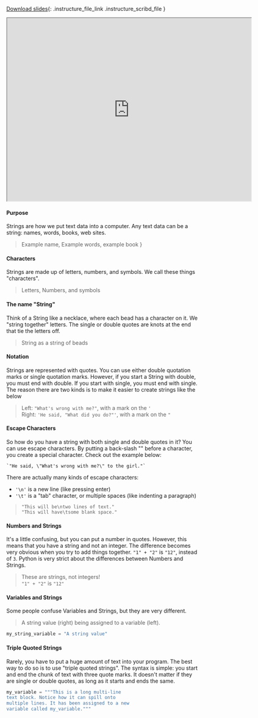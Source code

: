 
[Download slides](https://udel.instructure.com/files/74849233/download){: .instructure_file_link .instructure_scribd_file }


<iframe style="width: 640px; height: 480px;" width="300" height="150" allowfullscreen="allowfullscreen" webkitallowfullscreen="webkitallowfullscreen" mozallowfullscreen="mozallowfullscreen"
title="Introduction.pdf"
src="https://www.youtube.com/embed/daoY8lLoSAk?feature=oembed&amp;rel=0" 
></iframe>


#### Purpose

Strings are how we put text data into a computer.
Any text data can be a string: names, words, books, web sites.

> Example name, Example words, example book }

#### Characters

Strings are made up of letters, numbers, and symbols.
We call these things "characters".

> Letters, Numbers, and symbols

#### The name "String"

Think of a String like a necklace, where each bead has a character on it.
We "string together" letters.
The single or double quotes are knots at the end that tie the letters off.

> String as a string of beads

#### Notation

Strings are represented with quotes.
You can use either double quotation marks or single quotation marks.
However, if you start a String with double, you must end with double.
If you start with single, you must end with single.
The reason there are two kinds is to make it easier to create strings like the below

> Left: `"What's wrong with me?"`, with a mark on the `'`  
> Right: `'He said, "What did you do?"'`, with a mark on the `"`

#### Escape Characters

So how do you have a string with both single and double quotes in it?
You can use escape characters.
By putting a back-slash "\" before a character, you create a special character.
Check out the example below:

    `"He said, \"What's wrong with me?\" to the girl."`

There are actually many kinds of escape characters:

* `'\n'` is a new line (like pressing enter)
* `'\t'` is a "tab" character, or multiple spaces (like indenting a paragraph)

> `"This will be\ntwo lines of text."`  
> `"This will have\tsome blank space."`

#### Numbers and Strings

It's a little confusing, but you can put a number in quotes.
However, this means that you have a string and not an integer.
The difference becomes very obvious when you try to add things together.
`"1" + "2"` is `"12"`, instead of `3`.
Python is very strict about the differences between Numbers and Strings.

> These are strings, not integers!  
> `"1" + "2"` is `"12"`

#### Variables and Strings

Some people confuse Variables and Strings, but they are very different.

> A string value (right) being assigned to a variable (left).

```python
my_string_variable = "A string value"
```

#### Triple Quoted Strings

Rarely, you have to put a huge amount of text into your program. The best way
to do so is to use "triple quoted strings". The syntax is simple: you start and
end the chunk of text with three quote marks. It doesn't matter if they are
single or double quotes, as long as it starts and ends the same.

```python
my_variable = """This is a long multi-line 
text block. Notice how it can spill onto 
multiple lines. It has been assigned to a new 
variable called my_variable."""
```
